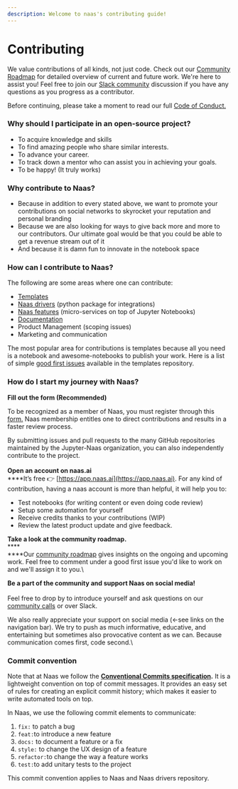 ```yaml
---
description: Welcome to naas's contributing guide!
---
```


# Contributing

We value contributions of all kinds, not just code. Check out our [Community Roadmap](https://github.com/orgs/jupyter-naas/projects/4#card-84272657) for detailed overview of current and future work. We're here to assist you! Feel free to join our [Slack community](https://join.slack.com/t/naas-club/shared\_invite/zt-1970s5rie-dXXkigAdEJYc\~LPdQIEaLA) discussion if you have any questions as you progress as a contributor.

Before continuing, please take a moment to read our full [Code of Conduct.](../project-overview/code-of-conduct.md)

### Why should I participate in an open-source project?

* To acquire knowledge and skills&#x20;
* To find amazing people who share similar interests.
* To advance your career.
* &#x20;To track down a mentor who can assist you in achieving your goals.
* To be happy! (It truly works)

### Why contribute to Naas?

* Because in addition to every stated above, we want to promote your contributions on social networks to skyrocket your reputation and personal branding
* Because we are also looking for ways to give back more and more to our contributors. Our ultimate goal would be that you could be able to get a revenue stream out of it
* And because it is damn fun to innovate in the notebook space

### How can I contribute to Naas?

The following are some areas where one can contribute:

* [Templates](https://github.com/jupyter-naas/awesome-notebooks)&#x20;
* [Naas drivers](https://github.com/jupyter-naas/drivers) (python package for integrations)&#x20;
* [Naas features](https://github.com/jupyter-naas/naas) (micro-services on top of Jupyter Notebooks)
* [Documentation](https://github.com/jupyter-naas/docs)&#x20;
* Product Management (scoping issues)
* Marketing and communication

The most popular area for contributions is templates because all you need is a notebook and awesome-notebooks to publish your work. Here is a list of simple [good first issues](https://github.com/jupyter-naas/awesome-notebooks/labels/good%20first%20issue) available in the templates repository.

### How do I start my journey with Naas?

**Fill out the form (Recommended)**

To be recognized as a member of Naas, you must register through this [form.](https://form.typeform.com/to/jdls9qZf?typeform-source=www.naas.ai) Naas membership entitles one to direct contributions and results in a faster review process.

By submitting issues and pull requests to the many GitHub repositories maintained by the Jupyter-Naas organization, you can also independently contribute to the project.\
\
**Open an account on naas.ai**\
****It’s free 👉 [https://app.naas.ai](https://app.naas.ai). For any kind of contribution, having a naas account is more than helpful, it will help you to:

* Test notebooks (for writing content or even doing code review)
* Setup some automation for yourself
* Receive credits thanks to your contributions (WIP)
* Review the latest product update and give feedback.

**Take a look at the community roadmap.**\
****\
****Our [community roadmap](https://github.com/orgs/jupyter-naas/projects/4#card-84248739) gives insights on the ongoing and upcoming work. Feel free to comment under a good first issue you'd like to work on and we'll assign it to you.\


**Be a part of the community and support Naas on social media!**\
\
Feel free to drop by to introduce yourself and ask questions on our [community calls](community-events.md) or over Slack.

We also really appreciate your support on social media (<-see links on the navigation bar). We try to push as much informative, educative, and entertaining but sometimes also provocative content as we can. Because communication comes first, code second.\


### Commit convention

Note that at Naas we follow the [**Conventional Commits specification**](https://www.conventionalcommits.org/en/v1.0.0/#summary)**.** It is a lightweight convention on top of commit messages. It provides an easy set of rules for creating an explicit commit history; which makes it easier to write automated tools on top.

In Naas, we use the following  commit elements to communicate:

1. `fix:` to patch a bug&#x20;
2. `feat:`to introduce a new feature&#x20;
3. `docs:` to document a feature or a fix
4. `style:` to change the UX design of a feature
5. `refactor:`to change the way a feature works&#x20;
6. `test:`to add unitary tests to the project&#x20;

This commit convention applies to Naas and Naas drivers repository.



